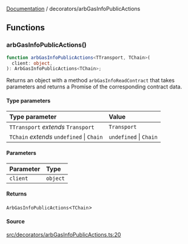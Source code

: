 [Documentation](../README.md) / decorators/arbGasInfoPublicActions

## Functions

### arbGasInfoPublicActions()

```ts
function arbGasInfoPublicActions<TTransport, TChain>(
  client: object,
): ArbGasInfoPublicActions<TChain>;
```

Returns an object with a method `arbGasInfoReadContract` that takes
parameters and returns a Promise of the corresponding contract data.

#### Type parameters

| Type parameter                            | Value                  |
| :---------------------------------------- | :--------------------- |
| `TTransport` _extends_ `Transport`        | `Transport`            |
| `TChain` _extends_ `undefined` \| `Chain` | `undefined` \| `Chain` |

#### Parameters

| Parameter | Type     |
| :-------- | :------- |
| `client`  | `object` |

#### Returns

`ArbGasInfoPublicActions`\<`TChain`\>

#### Source

[src/decorators/arbGasInfoPublicActions.ts:20](https://github.com/anegg0/arbitrum-orbit-sdk/blob/763a3f41e7ea001cbb6fe81ac11cc794b4a0f94d/src/decorators/arbGasInfoPublicActions.ts#L20)
